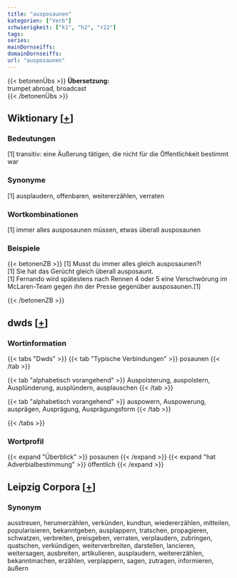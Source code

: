 ```yaml
---
title: "ausposaunen"
kategorien: ["Verb"]
schwierigkeit: ["k1", "h2", "r22"]
tags:
series:
mainDornseiffs:
domainDornseiffs:
url: "ausposaunen"
---
```


{{< betonenÜbs >}}
**Übersetzung:**  
trumpet abroad, broadcast  
{{< /betonenÜbs >}}

## Wiktionary [[+](https://de.wiktionary.org/wiki/ausposaunen)]

### Bedeutungen
[1] transitiv: eine Äußerung tätigen, die nicht für die Öffentlichkeit bestimmt war  

### Synonyme
[1] ausplaudern, offenbaren, weitererzählen, verraten  

### Wortkombinationen
[1] immer alles ausposaunen müssen, etwas überall ausposaunen  

### Beispiele
{{< betonenZB >}}
[1] Musst du immer alles gleich ausposaunen?!  
[1] Sie hat das Gerücht gleich überall ausposaunt.  
[1] Fernando wird spätestens nach Rennen 4 oder 5 eine Verschwörung im McLaren-Team gegen ihn der Presse gegenüber ausposaunen.[1]  

{{< /betonenZB >}}


## dwds [[+](https://www.dwds.de/wb/ausposaunen)]

### Wortinformation
{{< tabs "Dwds" >}}
{{< tab "Typische Verbindungen" >}}
posaunen
{{< /tab >}}

{{< tab "alphabetisch vorangehend" >}}
Auspolsterung, auspolstern, Ausplünderung, ausplündern, ausplauschen
{{< /tab >}}

{{< tab "alphabetisch vorangehend" >}}
auspowern, Auspowerung, ausprägen, Ausprägung, Ausprägungsform
{{< /tab >}}

{{< /tabs >}}

### Wortprofil
{{< expand "Überblick" >}} posaunen {{< /expand >}}
{{< expand "hat Adverbialbestimmung" >}} öffentlich {{< /expand >}}

## Leipzig Corpora [[+](https://corpora.uni-leipzig.de/en/res?word=ausposaunen&corpusId=deu_newscrawl-public_2018)]


### Synonym
ausstreuen, herumerzählen, verkünden, kundtun, wiedererzählen, mitteilen, popularisieren, bekanntgeben, ausplappern, tratschen, propagieren, schwatzen, verbreiten, preisgeben, verraten, verplaudern, zubringen, quatschen, verkündigen, weiterverbreiten, darstellen, lancieren, weitersagen, ausbreiten, artikulieren, ausplaudern, weitererzählen, bekanntmachen, erzählen, verplappern, sagen, zutragen, informieren, äußern

